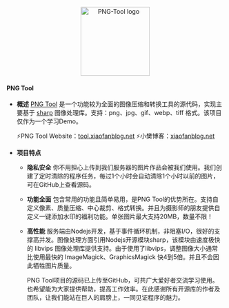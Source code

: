 <p align="center"><a href="http://tool.xiaofanblog.net" target="_blank" rel="noopener noreferrer"><img width="160" src="http://tool.xiaofanblog.net/cn/images/github/git-logo.png" alt="PNG-Tool logo"></a></p>


#### PNG Tool
- **概述**
  [PNG Tool](http://tool.xiaofanblog.net/) 是一个功能较为全面的图像压缩和转换工具的源代码，实现主要基于 [sharp](https://github.com/lovell/sharp) 图像处理库。支持：png、jpg、gif、webp、tiff 格式。该项目仅作为一个学习Demo。
  
  ⚡️PNG Tool Website：[tool.xiaofanblog.net](http://tool.xiaofanblog.net/)
  ⚡️小樊博客：[xiaofanblog.net](http://xiaofanblog.net/)

- **项目特点**
  
  - **隐私安全**
    你不用担心上传到我们服务器的图片作品会被我们使用。我们创建了定时清除的程序任务，每过1个小时会自动清除1个小时以前的图片，可在GitHub上查看源码。

  - **功能全面**
    包含常用的功能且简单易用，是PNG Tool的优势所在。支持自定义像素、质量压缩、中心裁剪、格式转换。并且为摄影师的朋友提供自定义一键添加水印的福利功能。单张图片最大支持20MB，数量不限！

  - **高性能**
    服务端由Nodejs开发，基于事件循环机制，非阻塞I/O，很好的支撑高并发。图像处理方面引用Nodejs开源模块sharp，该模块由速度极快的 libvips 图像处理库提供支持。由于使用了libvips，调整图像大小通常比使用最快的 ImageMagick、GraphicsMagick 快4到5倍。并且不会因此牺牲图片质量。
    
    PNG Tool项目的源码已上传至GitHub，可共广大爱好者交流学习使用。 也希望能为大家提供帮助，提高工作效率。在此感谢所有开源库的作者及团队，让我们能站在巨人的肩膀上，一同见证程序的魅力。
